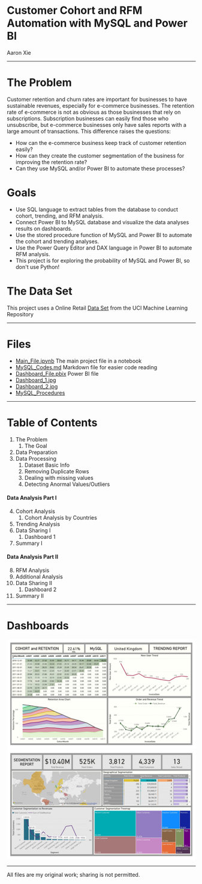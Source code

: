 # Customer Cohort and RFM Automation with MySQL and Power BI
Aaron Xie
___

# The Problem
Customer retention and churn rates are important for businesses to have sustainable revenues, especially for e-commerce businesses. The retention rate of e-commerce is not as obvious as those businesses that rely on subscriptions. Subscription businesses can easily find those who unsubscribe, but e-commerce businesses only have sales reports with a large amount of transactions. This difference raises the questions: 
* How can the e-commerce business keep track of customer retention easily? 
* How can they create the customer segmentation of the business for improving the retention rate?
* Can they use MySQL and/or Power BI to automate these processes?

# Goals
* Use SQL language to extract tables from the database to conduct cohort, trending, and RFM analysis.
* Connect Power BI to MySQL database and visualize the data analyses results on dashboards.
* Use the stored procedure function of MySQL and Power BI to automate the cohort and trending analyses.
* Use the Power Query Editor and DAX language in Power BI to automate RFM analysis.
* This project is for exploring the probability of MySQL and Power BI, so don't use Python!

# The Data Set
This project uses a Online Retail [Data Set](https://archive.ics.uci.edu/ml/datasets/online+retail) from the UCI Machine Learning Repository
___
# Files
* [Main_File.ipynb](https://github.com/aaronxxie/Cohort-RFM-MySQL/blob/main/Main_File.ipynb) The main project file in a notebook
* [MySQL_Codes.md](https://github.com/aaronxxie/Cohort-RFM-MySQL/blob/main/MySQL_Codes.md) Markdown file for easier code reading
* [Dashboard_File.pbix](https://github.com/aaronxxie/Cohort-RFM-MySQL/blob/main/Dashboard_File.pbix) Power BI file
* [Dashboard_1.jpg](https://github.com/aaronxxie/Cohort-RFM-MySQL/blob/main/Dashboard_1.jpg)
* [Dashboard_2.jpg](https://github.com/aaronxxie/Cohort-RFM-MySQL/blob/main/Dashboard_2.jpg)
* [MySQL_Procedures](https://github.com/aaronxxie/Cohort-RFM-MySQL/tree/main/MySQL_Procedures)
___
# Table of Contents
1. The Problem
    1. The Goal
2. Data Preparation
3. Data Processing
    1. Dataset Basic Info
    2. Removing Duplicate Rows
    3. Dealing with missing values
    4. Detecting Anormal Values/Outliers

#### Data Analysis Part I
4. Cohort Analysis
    1. Cohort Analysis by Countries
5. Trending Analysis
6. Data Sharing I
    1. Dashboard 1
7. Summary I

#### Data Analysis Part II
8. RFM Analysis
9. Additional Analysis
10. Data Sharing II
    1. Dashboard 2
11. Summary II
___
# Dashboards
![Dashboard 1](https://github.com/aaronxxie/cohort-RFM-MySQL/blob/main/Dashboard_1.jpg?raw=true)
![Dashboard 2](https://github.com/aaronxxie/Cohort-RFM-MySQL/blob/main/Dashboard_2.jpg?raw=true)
___
All files are my original work; sharing is not permitted.
